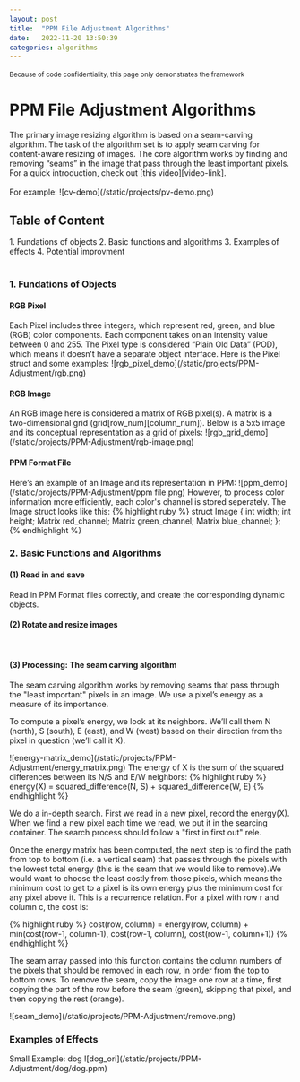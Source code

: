 ```yaml
---
layout: post
title:  "PPM File Adjustment Algorithms"
date:   2022-11-20 13:50:39
categories: algorithms
---
```

<small>Because of code confidentiality, this page only demonstrates the framework</small>
<br>
<h1>PPM File Adjustment Algorithms</h1>
The primary image resizing algorithm is based on a seam-carving algorithm. The task of the algorithm set is to apply seam carving for content-aware resizing of images. The core algorithm works by finding and removing “seams” in the image that pass through the least important pixels. For a quick introduction, check out [this video][video-link].
<br>
<br>
For example:
![cv-demo](/static/projects/pv-demo.png)
<br>
<h2>Table of Content</h2>
1. Fundations of objects
2. Basic functions and algorithms
3. Examples of effects
4. Potential improvment
<br>
<br>
<h3>1. Fundations of Objects</h3>
<h4>RGB Pixel</h4>
Each Pixel includes three integers, which represent red, green, and blue (RGB) color components. Each component takes on an intensity value between 0 and 255. The Pixel type is considered “Plain Old Data” (POD), which means it doesn’t have a separate object interface. Here is the Pixel struct and some examples:
![rgb_pixel_demo](/static/projects/PPM-Adjustment/rgb.png)
<br>
<h4>RGB Image</h4>
An RGB image here is considered a matrix of RGB pixel(s). A matrix is a two-dimensional grid (grid[row_num][column_num]). Below is a 5x5 image and its conceptual representation as a grid of pixels:
![rgb_grid_demo](/static/projects/PPM-Adjustment/rgb-image.png)
<br>
<h4>PPM Format File</h4>
Here’s an example of an Image and its representation in PPM:
![ppm_demo](/static/projects/PPM-Adjustment/ppm file.png)
However, to process color information more efficiently, each color's channel is stored seperately.
The Image struct looks like this:
{% highlight ruby %}
struct Image {
  int width;
  int height;
  Matrix red_channel;
  Matrix green_channel;
  Matrix blue_channel;
};
{% endhighlight %}
<br>
<h3>2. Basic Functions and Algorithms</h3>
<h4>(1) Read in and save</h4>
Read in PPM Format files correctly, and create the corresponding dynamic objects.
<br>
<h4>(2) Rotate and resize images</h4>
<br>
<h4>(3) Processing: The seam carving algorithm</h4>
<p>The seam carving algorithm works by removing seams that pass through the "least important" pixels in an image. We use a pixel’s energy as a measure of its importance.</p>
<p>To compute a pixel’s energy, we look at its neighbors. We’ll call them N (north), S (south), E (east), and W (west) based on their direction from the pixel in question (we’ll call it X).</p>
![energy-matrix_demo](/static/projects/PPM-Adjustment/energy_matrix.png)
The energy of X is the sum of the squared differences between its N/S and E/W neighbors:
{% highlight ruby %}
energy(X) = squared_difference(N, S) + squared_difference(W, E)
{% endhighlight %}
<p> We do a in-depth search. First we read in a new pixel, record the energy(X). When we find a new pixel each time we read, we put it in the searcing container. The search process should follow a "first in first out" rele.</p>
<p>Once the energy matrix has been computed, the next step is to find the path from top to bottom (i.e. a vertical seam) that passes through the pixels with the lowest total energy (this is the seam that we would like to remove).We would want to choose the least costly from those pixels, which means the minimum cost to get to a pixel is its own energy plus the minimum cost for any pixel above it. This is a recurrence relation. For a pixel with row r and column c, the cost is:</p>
{% highlight ruby %}
cost(row, column) = energy(row, column) + min(cost(row-1, column-1),
                                cost(row-1, column),
                                cost(row-1, column+1))
{% endhighlight %}
<p> The seam array passed into this function contains the column numbers of the pixels that should be removed in each row, in order from the top to bottom rows. To remove the seam, copy the image one row at a time, first copying the part of the row before the seam (green), skipping that pixel, and then copying the rest (orange).</p>
![seam_demo](/static/projects/PPM-Adjustment/remove.png)
<br>
<h3>Examples of Effects</h3>
Small Example: dog
![dog_ori](/static/projects/PPM-Adjustment/dog/dog.ppm)







[video-link]:  https://www.youtube.com/watch?v=6NcIJXTlugc
